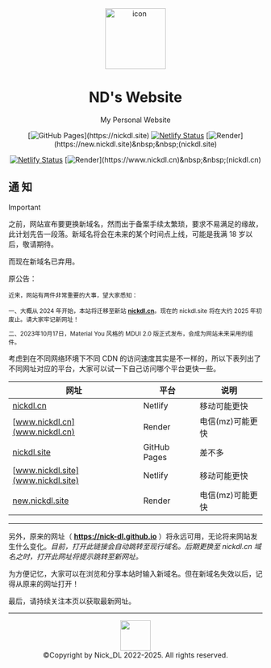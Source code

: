 <div align="center">
<img width="120" src="https://github.com/Nick-DL/nick-dl.github.io/assets/106737278/db7549de-fbf0-4e24-a0fa-e07be95b0d49" alt="icon"/>
<h1 align="center"> ND's Website</h1>

My Personal Website

[![GitHub Pages](https://img.shields.io/badge/GitHub-Pages-blue?logo="GitHub"&style="flat")](https://nickdl.site)
[![Netlify Status](https://api.netlify.com/api/v1/badges/841507c1-6860-401e-b646-0523d0575531/deploy-status)](https://www.nickdl.site)
[![Render](https://img.shields.io/badge/Render-hosted-purple?logo="Render"&style="flat")](https://new.nickdl.site)&nbsp;&nbsp;(nickdl.site)

[![Netlify Status](https://api.netlify.com/api/v1/badges/557f374a-8089-4b19-91f1-cd472a90126e/deploy-status)](https://nickdl.cn)
[![Render](https://img.shields.io/badge/Render-hosted-purple?logo="Render"&style="flat")](https://www.nickdl.cn)&nbsp;&nbsp;(nickdl.cn)

</div>



## 通 知

> [!IMPORTANT]
> 之前，网站宣布要更换新域名，然而出于备案手续太繁琐，要求不易满足的缘故，此计划先告一段落。新域名将会在未来的某个时间点上线，可能是我满 18 岁以后，敬请期待。
> 
> 而现在新域名已弃用。
> 
> 原公告：
> 
> 
> <small><p>近来，网站有两件非常重要的大事，望大家悉知：</p>
> <p>一、大概从 2024 年开始，本站将迁移至新站 <a href="https://www.nickdl.cn/"><b>nickdl.cn</b></a>。现在的 nickdl.site 将在大约 2025 年初废止。请大家牢记新网址！</p>
> <p>二、2023年10月17日，Material You 风格的 MDUI 2.0 版正式发布，会成为网站未来采用的组件。</p></small>

考虑到在不同网络环境下不同 CDN 的访问速度其实是不一样的，所以下表列出了不同网址对应的平台，大家可以试一下自己访问哪个平台更快一些。

| 网址 | 平台 | 说明 |
| ------------- | ------------- | ------------- |
| [nickdl.cn](nickdl.cn) | Netlify | 移动可能更快 |
| [www.nickdl.cn](www.nickdl.cn) | Render | 电信(mz)可能更快 |
| [nickdl.site](nickdl.site) | GitHub Pages | 差不多 |
| [www.nickdl.site](www.nickdl.site) | Netlify | 移动可能更快 |
| [new.nickdl.site](new.nickdl.site) | Render | 电信(mz)可能更快 |

---

另外，原来的网址（ **https://nick-dl.github.io** ）将永远可用，无论将来网站发生什么变化。*目前，打开此链接会自动跳转至现行域名。后期更换至 nickdl.cn 域名之时，打开此网址将提示跳转至新网址。*

为方便记忆，大家可以在浏览和分享本站时输入新域名。但在新域名失效以后，记得从原来的网址打开！

最后，请持续关注本页以获取最新网址。



---

<p align="center"> 
     <img height="60"src="https://user-images.githubusercontent.com/106737278/213456453-bdcd0029-2b4e-491a-b5e9-d74426922977.svg"/><br>
    ©Copyright by Nick_DL 2022-2025. All rights reserved.
</p>